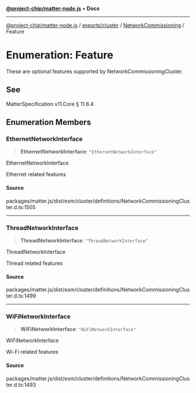 [**@project-chip/matter-node.js**](../../../../../README.md) • **Docs**

***

[@project-chip/matter-node.js](../../../../../modules.md) / [exports/cluster](../../../README.md) / [NetworkCommissioning](../README.md) / Feature

# Enumeration: Feature

These are optional features supported by NetworkCommissioningCluster.

## See

MatterSpecification.v11.Core § 11.8.4

## Enumeration Members

### EthernetNetworkInterface

> **EthernetNetworkInterface**: `"EthernetNetworkInterface"`

EthernetNetworkInterface

Ethernet related features

#### Source

packages/matter.js/dist/esm/cluster/definitions/NetworkCommissioningCluster.d.ts:1505

***

### ThreadNetworkInterface

> **ThreadNetworkInterface**: `"ThreadNetworkInterface"`

ThreadNetworkInterface

Thread related features

#### Source

packages/matter.js/dist/esm/cluster/definitions/NetworkCommissioningCluster.d.ts:1499

***

### WiFiNetworkInterface

> **WiFiNetworkInterface**: `"WiFiNetworkInterface"`

WiFiNetworkInterface

Wi-Fi related features

#### Source

packages/matter.js/dist/esm/cluster/definitions/NetworkCommissioningCluster.d.ts:1493
